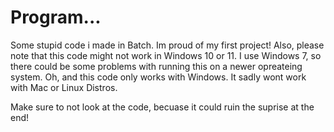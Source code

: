 # Program...
Some stupid code i made in Batch. Im proud of my first project!
Also, please note that this code might not work in Windows 10 or 11. I use Windows 7, so there could be some problems with running this on a newer opreateing system.
Oh, and this code only works with Windows. It sadly wont work with Mac or Linux Distros.


Make sure to not look at the code, becuase it could ruin the suprise at the end!
